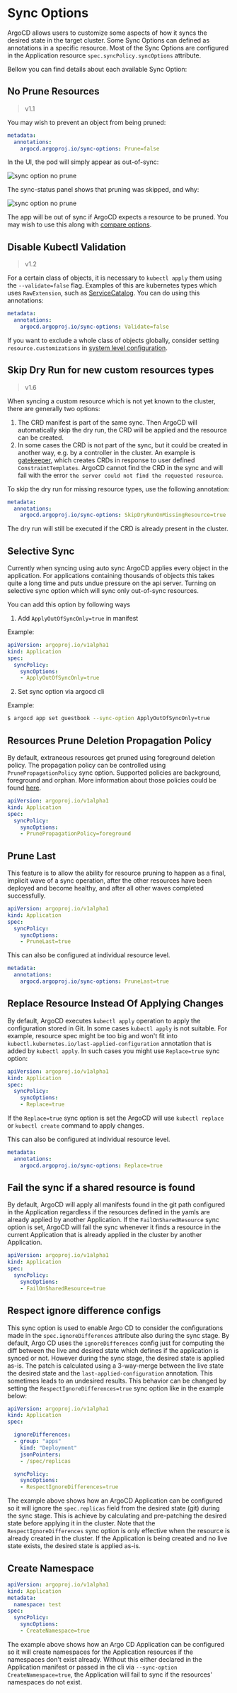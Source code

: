 # Sync Options

ArgoCD allows users to customize some aspects of how it syncs the desired state in the target cluster. Some Sync Options can defined as annotations in a specific resource. Most of the Sync Options are configured in the Application resource `spec.syncPolicy.syncOptions` attribute.

Bellow you can find details about each available Sync Option:

## No Prune Resources

>v1.1

You may wish to prevent an object from being pruned:

```yaml
metadata:
  annotations:
    argocd.argoproj.io/sync-options: Prune=false
```

In the UI, the pod will simply appear as out-of-sync:

![sync option no prune](../assets/sync-option-no-prune.png)


The sync-status panel shows that pruning was skipped, and why:

![sync option no prune](../assets/sync-option-no-prune-sync-status.png)

The app will be out of sync if ArgoCD expects a resource to be pruned. You may wish to use this along with [compare options](compare-options.md).

## Disable Kubectl Validation

>v1.2

For a certain class of objects, it is necessary to `kubectl apply` them using the `--validate=false` flag. Examples of this are kubernetes types which uses `RawExtension`, such as [ServiceCatalog](https://github.com/kubernetes-incubator/service-catalog/blob/master/pkg/apis/servicecatalog/v1beta1/types.go#L497). You can do using this annotations:


```yaml
metadata:
  annotations:
    argocd.argoproj.io/sync-options: Validate=false
```

If you want to exclude a whole class of objects globally, consider setting `resource.customizations` in [system level configuration](../user-guide/diffing.md#system-level-configuration). 
    
## Skip Dry Run for new custom resources types

>v1.6

When syncing a custom resource which is not yet known to the cluster, there are generally two options:

1) The CRD manifest is part of the same sync. Then ArgoCD will automatically skip the dry run, the CRD will be applied and the resource can be created.
2) In some cases the CRD is not part of the sync, but it could be created in another way, e.g. by a controller in the cluster. An example is [gatekeeper](https://github.com/open-policy-agent/gatekeeper),
which creates CRDs in response to user defined `ConstraintTemplates`. ArgoCD cannot find the CRD in the sync and will fail with the error `the server could not find the requested resource`.

To skip the dry run for missing resource types, use the following annotation:

```yaml
metadata:
  annotations:
    argocd.argoproj.io/sync-options: SkipDryRunOnMissingResource=true
```

The dry run will still be executed if the CRD is already present in the cluster.

## Selective Sync

Currently when syncing using auto sync ArgoCD applies every object in the application. 
For applications containing thousands of objects this takes quite a long time and puts undue pressure on the api server.
Turning on selective sync option which will sync only out-of-sync resources. 

You can add this option by following ways

1) Add `ApplyOutOfSyncOnly=true` in manifest

Example:

```yaml
apiVersion: argoproj.io/v1alpha1
kind: Application
spec:
  syncPolicy:
    syncOptions:
    - ApplyOutOfSyncOnly=true
``` 

2) Set sync option via argocd cli

Example:

```bash
$ argocd app set guestbook --sync-option ApplyOutOfSyncOnly=true
```

## Resources Prune Deletion Propagation Policy

By default, extraneous resources get pruned using foreground deletion policy. The propagation policy can be controlled
using `PrunePropagationPolicy` sync option. Supported policies are background, foreground and orphan.
More information about those policies could be found [here](https://kubernetes.io/docs/concepts/workloads/controllers/garbage-collection/#controlling-how-the-garbage-collector-deletes-dependents).

```yaml
apiVersion: argoproj.io/v1alpha1
kind: Application
spec:
  syncPolicy:
    syncOptions:
    - PrunePropagationPolicy=foreground
```

## Prune Last

This feature is to allow the ability for resource pruning to happen as a final, implicit wave of a sync operation, 
after the other resources have been deployed and become healthy, and after all other waves completed successfully. 

```yaml
apiVersion: argoproj.io/v1alpha1
kind: Application
spec:
  syncPolicy:
    syncOptions:
    - PruneLast=true
```

This can also be configured at individual resource level.
```yaml
metadata:
  annotations:
    argocd.argoproj.io/sync-options: PruneLast=true
```

## Replace Resource Instead Of Applying Changes

By default, ArgoCD executes `kubectl apply` operation to apply the configuration stored in Git. In some cases
`kubectl apply` is not suitable. For example, resource spec might be too big and won't fit into
`kubectl.kubernetes.io/last-applied-configuration` annotation that is added by `kubectl apply`. In such cases you
might use `Replace=true` sync option:


```yaml
apiVersion: argoproj.io/v1alpha1
kind: Application
spec:
  syncPolicy:
    syncOptions:
    - Replace=true
```

If the `Replace=true` sync option is set the ArgoCD will use `kubectl replace` or `kubectl create` command to apply changes.

This can also be configured at individual resource level.
```yaml
metadata:
  annotations:
    argocd.argoproj.io/sync-options: Replace=true
```

## Fail the sync if a shared resource is found

By default, ArgoCD will apply all manifests found in the git path configured in the Application regardless if the resources defined in the yamls are already applied by another Application. If the `FailOnSharedResource` sync option is set, ArgoCD will fail the sync whenever it finds a resource in the current Application that is already applied in the cluster by another Application.

```yaml
apiVersion: argoproj.io/v1alpha1
kind: Application
spec:
  syncPolicy:
    syncOptions:
    - FailOnSharedResource=true
```

## Respect ignore difference configs

This sync option is used to enable Argo CD to consider the configurations made in the `spec.ignoreDifferences` attribute also during the sync stage. By default, Argo CD uses the `ignoreDifferences` config just for computing the diff between the live and desired state which defines if the application is synced or not. However during the sync stage, the desired state is applied as-is. The patch is calculated using a 3-way-merge between the live state the desired state and the `last-applied-configuration` annotation. This sometimes leads to an undesired results. This behavior can be changed by setting the `RespectIgnoreDifferences=true` sync option like in the example below:

```yaml
apiVersion: argoproj.io/v1alpha1
kind: Application
spec:

  ignoreDifferences:
  - group: "apps"
    kind: "Deployment"
    jsonPointers:
    - /spec/replicas

  syncPolicy:
    syncOptions:
    - RespectIgnoreDifferences=true
```

The example above shows how an ArgoCD Application can be configured so it will ignore the `spec.replicas` field from the desired state (git) during the sync stage. This is achieve by calculating and pre-patching the desired state before applying it in the cluster. Note that the `RespectIgnoreDifferences` sync option is only effective when the resource is already created in the cluster. If the Application is being created and no live state exists, the desired state is applied as-is.

## Create Namespace

```yaml
apiVersion: argoproj.io/v1alpha1
kind: Application
metadata:
  namespace: test
spec:
  syncPolicy:
    syncOptions:
    - CreateNamespace=true
```
The example above shows how an Argo CD Application can be configured so it will create namespaces for the Application resources if the namespaces don't exist already. Without this either declared in the Application manifest or passed in the cli via `--sync-option CreateNamespace=true`, the Application will fail to sync if the resources' namespaces do not exist.

